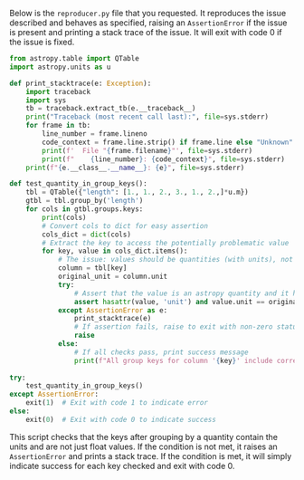Below is the `reproducer.py` file that you requested. It reproduces the issue described and behaves as specified, raising an `AssertionError` if the issue is present and printing a stack trace of the issue. It will exit with code 0 if the issue is fixed.

```Python
from astropy.table import QTable
import astropy.units as u

def print_stacktrace(e: Exception):
    import traceback
    import sys
    tb = traceback.extract_tb(e.__traceback__)
    print("Traceback (most recent call last):", file=sys.stderr)
    for frame in tb:
        line_number = frame.lineno
        code_context = frame.line.strip() if frame.line else "Unknown"
        print(f'  File "{frame.filename}"', file=sys.stderr)
        print(f"    {line_number}: {code_context}", file=sys.stderr)
    print(f"{e.__class__.__name__}: {e}", file=sys.stderr)

def test_quantity_in_group_keys():
    tbl = QTable({"length": [1., 1., 2., 3., 1., 2.,]*u.m})
    gtbl = tbl.group_by('length')
    for cols in gtbl.groups.keys:
        print(cols)
        # Convert cols to dict for easy assertion
        cols_dict = dict(cols)
        # Extract the key to access the potentially problematic value
        for key, value in cols_dict.items():
            # The issue: values should be quantities (with units), not just floats
            column = tbl[key]
            original_unit = column.unit
            try:
                # Assert that the value is an astropy quantity and it has the correct unit
                assert hasattr(value, 'unit') and value.unit == original_unit, "Value does not include unit"
            except AssertionError as e:
                print_stacktrace(e)
                # If assertion fails, raise to exit with non-zero status code
                raise
            else:
                # If all checks pass, print success message
                print(f"All group keys for column '{key}' include correct units.")
    
try:
    test_quantity_in_group_keys()
except AssertionError:
    exit(1)  # Exit with code 1 to indicate error
else:
    exit(0)  # Exit with code 0 to indicate success
```

This script checks that the keys after grouping by a quantity contain the units and are not just float values. If the condition is not met, it raises an `AssertionError` and prints a stack trace. If the condition is met, it will simply indicate success for each key checked and exit with code 0.
